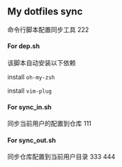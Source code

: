 ## My dotfiles sync
命令行脚本配置同步工具
222

#### For dep.sh
该脚本自动安装以下依赖

install `oh-my-zsh`

install `vim-plug`

#### For sync_in.sh
同步当前用户的配置到仓库
111

#### For sync_out.sh
同步仓库配置到当前用户目录
333
444
